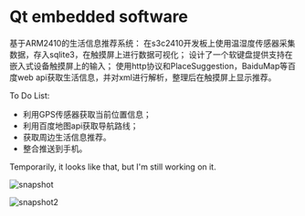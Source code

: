 # Qt embedded software

基于ARM2410的生活信息推荐系统：
在s3c2410开发板上使用温湿度传感器采集数据，存入sqlite3，在触摸屏上进行数据可视化；
设计了一个软键盘提供支持在嵌入式设备触摸屏上的输入；
使用http协议和PlaceSuggestion，BaiduMap等百度web api获取生活信息，并对xml进行解析，整理后在触摸屏上显示推荐。

To Do List:
* 利用GPS传感器获取当前位置信息；
* 利用百度地图api获取导航路线；
* 获取周边生活信息推荐。
* 整合推送到手机。

Temporarily, it looks like that,
but I'm still working on it.


![snapshot](http://ww3.sinaimg.cn/large/bfe31badgw1ey1s1ij9flg211d0mqnpd.gif)

![snapshot2](http://ww4.sinaimg.cn/large/bfe31badgw1ey23nyixy9g211d0mqe81.gif)

